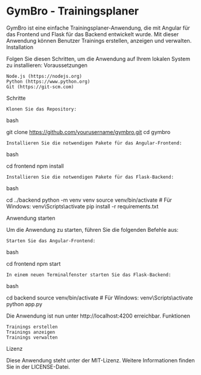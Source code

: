 # GymBro - Trainingsplaner #

GymBro ist eine einfache Trainingsplaner-Anwendung, die mit Angular für das Frontend und Flask für das Backend entwickelt wurde. Mit dieser Anwendung können Benutzer Trainings erstellen, anzeigen und verwalten.
Installation

Folgen Sie diesen Schritten, um die Anwendung auf Ihrem lokalen System zu installieren:
Voraussetzungen

    Node.js (https://nodejs.org)
    Python (https://www.python.org)
    Git (https://git-scm.com)

Schritte

    Klonen Sie das Repository:

bash

git clone https://github.com/yourusername/gymbro.git
cd gymbro

    Installieren Sie die notwendigen Pakete für das Angular-Frontend:

bash

cd frontend
npm install

    Installieren Sie die notwendigen Pakete für das Flask-Backend:

bash

cd ../backend
python -m venv venv
source venv/bin/activate  # Für Windows: venv\Scripts\activate
pip install -r requirements.txt

Anwendung starten

Um die Anwendung zu starten, führen Sie die folgenden Befehle aus:

    Starten Sie das Angular-Frontend:

bash

cd frontend
npm start

    In einem neuen Terminalfenster starten Sie das Flask-Backend:

bash

cd backend
source venv/bin/activate  # Für Windows: venv\Scripts\activate
python app.py

Die Anwendung ist nun unter http://localhost:4200 erreichbar.
Funktionen

    Trainings erstellen
    Trainings anzeigen
    Trainings verwalten

Lizenz

Diese Anwendung steht unter der MIT-Lizenz. Weitere Informationen finden Sie in der LICENSE-Datei.
